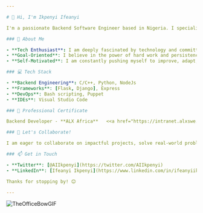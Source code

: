 ```yaml
---

# 👋 Hi, I'm Ikpenyi Ifeanyi

I'm a passionate Backend Software Engineer based in Nigeria. I specialize in breaking down complex problems into manageable pieces and crafting solutions through efficient and clean code. I thrive on challenges and view them as opportunities to grow, improve my skills, and innovate.

### 👀 About Me

- **Tech Enthusiast**: I am deeply fascinated by technology and committed to continuously learning and evolving in the ever-changing tech landscape.
- **Goal-Oriented**: I believe in the power of hard work and persistence. My goal is to explore the world of technology by working my way up, one step at a time.
- **Self-Motivated**: I am constantly pushing myself to improve, adapt, and expand my knowledge in software engineering and beyond.

### 💻 Tech Stack

- **Backend Engineering**: C/C++, Python, NodeJs
- **Frameworks**: [Flask, Django], Express
- **DevOps**: Bash scripting, Puppet
- **IDEs**: Visual Studio Code

### 🌱 Professional Certificate

Backend Developer - **ALX Africa**   <<a href="https://intranet.alxswe.com/certificates/rYRSEcXT6H" target="_blank">Link</a>

### 💞 Let's Collaborate!

I am eager to collaborate on impactful projects, solve real-world problems, and contribute to open-source communities. If you have an opportunity or project that aligns with my skills and interests, feel free to reach out!

### 📫 Get in Touch

- **Twitter**: [@AIIkpenyi](https://twitter.com/AIIkpenyi)
- **LinkedIn**: [Ifeanyi Ikpenyi](https://www.linkedin.com/in/ifeanyiikpenyi/)

Thanks for stopping by! 😊

---
```


![TheOfficeBowGIF](https://github.com/RealTonyBlaq/RealTonyBlaq/assets/132378140/1d5c1d30-b8ec-43d5-9036-680bc300df88)
